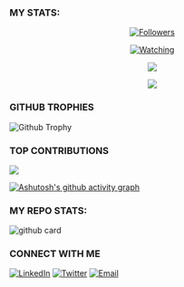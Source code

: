 ### MY STATS:
<p align="center"><a href="https://github.com/Dark-Xploit/followers"><img title="Followers" src="https://img.shields.io/github/followers/Dark-Xploit?color=red&style=flat-square"></a></p>
<p align="center"><a href="https://komarev.com/ghpvc/?username=Dark-Xploit&color=blue&style=flat-square&label=Profile+Views"><img title="Watching" src="https://komarev.com/ghpvc/?username=Dark-Xploit&color=green&style=flat-square&label=Profile+View"></a>
</p>
<p align="center"><a href="https://github.com/Dark-Xploit"><img src="https://github-readme-stats.vercel.app/api?username=Dark-Xploit&show_icons=true&theme=radical"></a></p>
<p align="center"><a href="https://github.com/Dark-Xploit"><img src="https://github-readme-stats.vercel.app/api/top-langs/?username=Dark-Xploit&theme=radical&layout=compact"></a></p>


### GITHUB TROPHIES
![Github Trophy](https://github-profile-trophy.vercel.app/?username=Dark-Xploit)



### TOP CONTRIBUTIONS
![](https://github-contributor-stats.vercel.app/api?username=Dark-Xploit&limit=5&theme=black&combine_all_yearly_contributions=true)

[![Ashutosh's github activity graph](https://github-readme-activity-graph.vercel.app/graph?username=Dark-Xploit&bg_color=000000&color=9e4c98&line=9e4c98&point=403d3d&area=true&hide_border=true)](https://github.com/ashutosh00710/github-readme-activity-graph)


### MY REPO STATS: 
![github card](https://github-readme-stats.vercel.app/api/pin/?username=Dark-Xploit&repo=XPLOADER-BOT&theme=radical)


### CONNECT WITH ME 

[![LinkedIn](https://img.shields.io/badge/-LinkedIn-blue?style=flat-square&logo=linkedin)](https://www.linkedin.com/in/your-profile)
[![Twitter](https://img.shields.io/badge/-Twitter-blue?style=flat-square&logo=twitter)](https://twitter.com/heyits_tylor)
[![Email](https://img.shields.io/badge/-Email-red?style=flat-square&logo=gmail)](phantomtylor@gmail.com)
